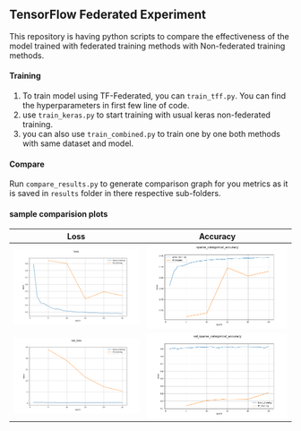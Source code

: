 ## TensorFlow Federated Experiment

This repository is having python scripts to compare the effectiveness of the model trained with federated training methods with Non-federated training methods.

#### Training

1. To train model using TF-Federated, you can `train_tff.py`. You can find the hyperparameters in first few line of code.
2. use `train_keras.py` to start training with usual keras non-federated training.
3. you can also use `train_combined.py` to train one by one both methods with same dataset and model.

#### Compare

Run `compare_results.py` to generate comparison graph for you metrics as it is saved in `results` folder in there respective sub-folders.

#### sample comparision plots

Loss                       |  Accuracy
:-------------------------:|:-------------------------:
![loss](https://github.com/CS-savvy/experiment_with_tf_federated/blob/master/results/mnist/compare/loss.png?raw=true) | ![loss](https://github.com/CS-savvy/experiment_with_tf_federated/blob/master/results/mnist/compare/sparse_categorical_accuracy.png?raw=true)
![loss](https://github.com/CS-savvy/experiment_with_tf_federated/blob/master/results/mnist/compare/val_loss.png?raw=true) |  ![loss](https://github.com/CS-savvy/experiment_with_tf_federated/blob/master/results/mnist/compare/val_sparse_categorical_accuracy.png?raw=true)